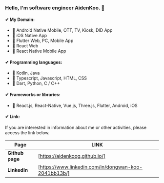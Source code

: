 ### Hello, I'm software engineer AidenKoo. 👋

#### ✔ My Domain:

  - 🌱 Android Native Mobile, OTT, TV, Kiosk, DID App
  - 🌱 iOS Native App
  - 🌱 Flutter Web, PC, Mobile App
  - 🌱 React Web
  - 🌱 React Native Mobile App

#### ✔ Programming languages:

  - 🌱 Kotlin, Java
  - 🌱 Typescript, Javascript, HTML, CSS
  - 🌱 Dart, Python, C / C++

#### ✔ Frameworks or libraries:

  - 🌱 React.js, React-Native, Vue.js, Three.js, Flutter, Android, iOS

#### ✔ Link:

If you are interested in information about me or other activities, please access the link below.

| **Page**      | **LINK**                                     |
| ----------- | ---------------------------------------- |
| **Github page** | [https://aidenkoog.github.io/] |
| **LinkedIn** | [https://www.linkedin.com/in/dongwan-koo-2041bb13b/] |
